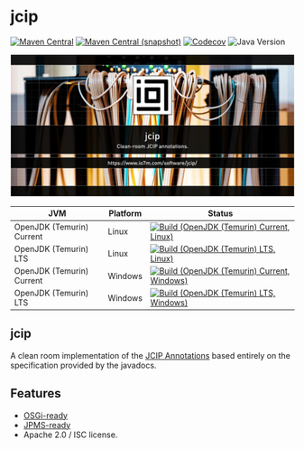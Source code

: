 jcip
===

[![Maven Central](https://img.shields.io/maven-central/v/com.io7m.jcip/com.io7m.jcip.svg?style=flat-square)](http://search.maven.org/#search%7Cga%7C1%7Cg%3A%22com.io7m.jcip%22)
[![Maven Central (snapshot)](https://img.shields.io/nexus/s/com.io7m.jcip/com.io7m.jcip?server=https%3A%2F%2Fs01.oss.sonatype.org&style=flat-square)](https://s01.oss.sonatype.org/content/repositories/snapshots/com/io7m/jcip/)
[![Codecov](https://img.shields.io/codecov/c/github/io7m-com/jcip.svg?style=flat-square)](https://codecov.io/gh/io7m-com/jcip)
![Java Version](https://img.shields.io/badge/17-java?label=java&color=e65cc3)

![com.io7m.jcip](./src/site/resources/jcip.jpg?raw=true)

| JVM | Platform | Status |
|-----|----------|--------|
| OpenJDK (Temurin) Current | Linux | [![Build (OpenJDK (Temurin) Current, Linux)](https://img.shields.io/github/actions/workflow/status/io7m-com/jcip/main.linux.temurin.current.yml)](https://www.github.com/io7m-com/jcip/actions?query=workflow%3Amain.linux.temurin.current)|
| OpenJDK (Temurin) LTS | Linux | [![Build (OpenJDK (Temurin) LTS, Linux)](https://img.shields.io/github/actions/workflow/status/io7m-com/jcip/main.linux.temurin.lts.yml)](https://www.github.com/io7m-com/jcip/actions?query=workflow%3Amain.linux.temurin.lts)|
| OpenJDK (Temurin) Current | Windows | [![Build (OpenJDK (Temurin) Current, Windows)](https://img.shields.io/github/actions/workflow/status/io7m-com/jcip/main.windows.temurin.current.yml)](https://www.github.com/io7m-com/jcip/actions?query=workflow%3Amain.windows.temurin.current)|
| OpenJDK (Temurin) LTS | Windows | [![Build (OpenJDK (Temurin) LTS, Windows)](https://img.shields.io/github/actions/workflow/status/io7m-com/jcip/main.windows.temurin.lts.yml)](https://www.github.com/io7m-com/jcip/actions?query=workflow%3Amain.windows.temurin.lts)|

## jcip

A clean room implementation of the [JCIP Annotations](https://jcip.net/) based entirely on the specification provided by the javadocs.

## Features

* [OSGi-ready](https://www.osgi.org/)
* [JPMS-ready](https://en.wikipedia.org/wiki/Java_Platform_Module_System)
* Apache 2.0 / ISC license.


